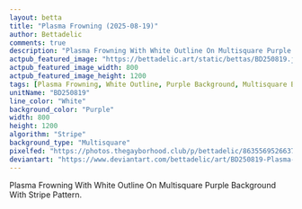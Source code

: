 ```yaml
---
layout: betta
title: "Plasma Frowning (2025-08-19)"
author: Bettadelic
comments: true
description: "Plasma Frowning With White Outline On Multisquare Purple Background With Stripe Pattern."
actpub_featured_image: "https://bettadelic.art/static/bettas/BD250819.jpg"
actpub_featured_image_width: 800
actpub_featured_image_height: 1200
tags: [Plasma Frowning, White Outline, Purple Background, Multisquare Background Pattern, Stripe Pattern, August 2025]
unitName: "BD250819"
line_color: "White"
background_color: "Purple"
width: 800
height: 1200
algorithm: "Stripe"
background_type: "Multisquare"
pixelfed: "https://photos.thegayborhood.club/p/bettadelic/863556952663754260"
deviantart: "https://www.deviantart.com/bettadelic/art/BD250819-Plasma-Frowning-2025-08-19-1232055899"
---
```


Plasma Frowning With White Outline On Multisquare Purple Background With Stripe Pattern.
